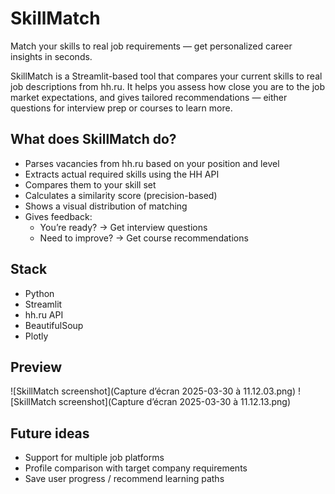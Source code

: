# SkillMatch
Match your skills to real job requirements — get personalized career insights in seconds.

SkillMatch is a Streamlit-based tool that compares your current skills to real job descriptions from hh.ru. It helps you assess how close you are to the job market expectations, and gives tailored recommendations — either questions for interview prep or courses to learn more.

## What does SkillMatch do?

- Parses vacancies from hh.ru based on your position and level
- Extracts actual required skills using the HH API
- Compares them to your skill set
- Calculates a similarity score (precision-based)
- Shows a visual distribution of matching
- Gives feedback:
  - You’re ready? → Get interview questions
  - Need to improve? → Get course recommendations
 
## Stack

- Python 
- Streamlit
- hh.ru API
- BeautifulSoup
- Plotly

## Preview
![SkillMatch screenshot](Capture d’écran 2025-03-30 à 11.12.03.png)
![SkillMatch screenshot](Capture d’écran 2025-03-30 à 11.12.13.png)

## Future ideas

- Support for multiple job platforms
- Profile comparison with target company requirements
- Save user progress / recommend learning paths
